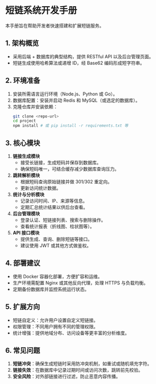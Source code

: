# 短链系统开发手册

本手册旨在帮助开发者快速搭建和扩展短链服务。

## 1. 架构概览
- 采用后端 + 数据库的典型结构，提供 RESTful API 以及后台管理页面。
- 短链生成使用哈希算法或递增 ID，经 Base62 编码形成短字符串。

## 2. 环境准备
1. 安装所需语言运行环境（Node.js、Python 或 Go）。
2. 数据库配置：安装并启动 Redis 和 MySQL（或选定的数据库）。
3. 克隆仓库并安装依赖：
   ```bash
   git clone <repo-url>
   cd project
   npm install # 或 pip install -r requirements.txt 等
   ```

## 3. 核心模块
1. **链接生成模块**
   - 接受长链接，生成短码并保存到数据库。
   - 确保短码唯一，可结合缓存减少数据库查询压力。
2. **跳转解析模块**
   - 根据短码查询原始链接并做 301/302 重定向。
   - 更新访问统计数据。
3. **统计与分析模块**
   - 记录访问时间、IP、来源等信息。
   - 定期汇总统计结果以供后台查看。
4. **后台管理模块**
   - 登录认证、短链接列表、搜索与删除操作。
   - 查看统计报表（折线图、柱状图等）。
5. **API 接口模块**
   - 提供生成、查询、删除短链等接口。
   - 建议使用 JWT 或其他方式做鉴权。

## 4. 部署建议
- 使用 Docker 容器化部署，方便扩容和运维。
- 生产环境需配置 Nginx 或其他反向代理，处理 HTTPS 与负载均衡。
- 定期备份数据库并监控系统运行状态。

## 5. 扩展方向
- 短链自定义：允许用户设置自定义短链接。
- 权限管理：不同用户拥有不同的管理权限。
- 统计增强：提供地域分布、访问设备等更丰富的分析维度。

## 6. 常见问题
1. **短链冲突**：确保生成短链时采用防冲突机制，如重试或随机填充字符。
2. **链接失效**：在数据库中记录过期时间或访问次数，跳转前先校验。
3. **安全风险**：对外部链接进行过滤，防止恶意内容传播。

